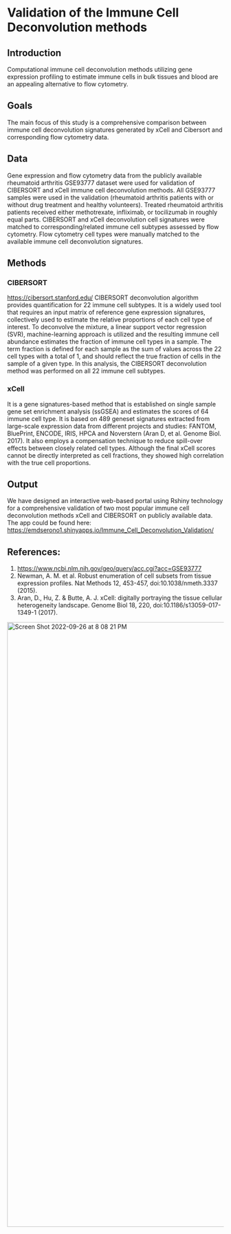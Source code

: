 # Validation of the Immune Cell Deconvolution methods

## Introduction
Computational immune cell deconvolution methods utilizing gene expression profiling to estimate immune cells in bulk tissues and blood are an appealing alternative to flow cytometry.

## Goals
The main focus of this study is a comprehensive comparison between immune cell deconvolution signatures generated by xCell and Cibersort and corresponding flow cytometry data. 

## Data
Gene expression and flow cytometry data from the publicly available rheumatoid arthritis GSE93777 dataset were used for validation of CIBERSORT and xCell immune cell deconvolution methods. All GSE93777 samples were used in the validation (rheumatoid arthritis patients with or without drug treatment and healthy volunteers). Treated rheumatoid arthritis patients received either methotrexate, infliximab, or tocilizumab in roughly equal parts.
CIBERSORT and xCell deconvolution cell signatures were matched to corresponding/related immune cell subtypes assessed by flow cytometry. Flow cytometry cell types were manually matched to the available immune cell deconvolution signatures. 

## Methods
### CIBERSORT
https://cibersort.stanford.edu/
CIBERSORT deconvolution algorithm provides quantification for 22 immune cell subtypes. It is a widely used tool that requires an input matrix of reference gene expression signatures, collectively used to estimate the relative proportions of each cell type of interest. To deconvolve the mixture, a linear support vector regression (SVR), machine-learning approach is utilized and the resulting immune cell abundance estimates the fraction of immune cell types in a sample. The term fraction is defined for each sample as the sum of values across the 22 cell types with a total of 1, and should reflect the true fraction of cells in the sample of a given type. In this analysis, the CIBERSORT deconvolution method was performed on all 22 immune cell subtypes.

### xCell
It is a gene signatures-based method that is established on single sample gene set enrichment analysis (ssGSEA) and estimates the scores of 64 immune cell type. It is based on 489 geneset signatures extracted from large-scale expression data from different projects and studies: FANTOM, BluePrint, ENCODE, IRIS, HPCA and Noverstern (Aran D, et al. Genome Biol. 2017). It also employs a compensation technique to reduce spill-over effects between closely related cell types. Although the final xCell scores cannot be directly interpreted as cell fractions, they showed high correlation with the true cell proportions. 


## Output
We have designed an interactive web-based portal using Rshiny technology for a comprehensive validation of two most popular immune cell deconvolution methods xCell and CIBERSORT on publicly available data.
The app could be found here: 
https://emdserono1.shinyapps.io/Immune_Cell_Deconvolution_Validation/

## References:
1. https://www.ncbi.nlm.nih.gov/geo/query/acc.cgi?acc=GSE93777
2. Newman, A. M. et al. Robust enumeration of cell subsets from tissue expression profiles. Nat Methods 12, 453-457, doi:10.1038/nmeth.3337 (2015).
3. Aran, D., Hu, Z. & Butte, A. J. xCell: digitally portraying the tissue cellular heterogeneity landscape. Genome Biol 18, 220, doi:10.1186/s13059-017-1349-1 (2017).


<img width="1402" alt="Screen Shot 2022-09-26 at 8 08 21 PM" src="https://user-images.githubusercontent.com/20693710/192402156-19fd29fd-28c7-48c8-a95d-ad693d89a39d.png">

